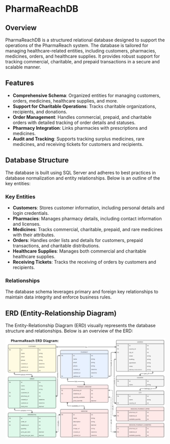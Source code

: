 # PharmaReachDB

## Overview
PharmaReachDB is a structured relational database designed to support the operations of the PharmaReach system. The database is tailored for managing healthcare-related entities, including customers, pharmacies, medicines, orders, and healthcare supplies. It provides robust support for tracking commercial, charitable, and prepaid transactions in a secure and scalable manner.

## Features
- **Comprehensive Schema**: Organized entities for managing customers, orders, medicines, healthcare supplies, and more.
- **Support for Charitable Operations**: Tracks charitable organizations, recipients, and donations.
- **Order Management**: Handles commercial, prepaid, and charitable orders with detailed tracking of order details and statuses.
- **Pharmacy Integration**: Links pharmacies with prescriptions and medicines.
- **Audit and Tracking**: Supports tracking surplus medicines, rare medicines, and receiving tickets for customers and recipients.

## Database Structure
The database is built using SQL Server and adheres to best practices in database normalization and entity relationships. Below is an outline of the key entities:

### Key Entities
- **Customers**: Stores customer information, including personal details and login credentials.
- **Pharmacies**: Manages pharmacy details, including contact information and licenses.
- **Medicines**: Tracks commercial, charitable, prepaid, and rare medicines with their attributes.
- **Orders**: Handles order lists and details for customers, prepaid transactions, and charitable distributions.
- **Healthcare Supplies**: Manages both commercial and charitable healthcare supplies.
- **Receiving Tickets**: Tracks the receiving of orders by customers and recipients.

### Relationships
The database schema leverages primary and foreign key relationships to maintain data integrity and enforce business rules. 

## ERD (Entity-Relationship Diagram)
The Entity-Relationship Diagram (ERD) visually represents the database structure and relationships. Below is an overview of the ERD:

![ERD Diagram](./db/PharmaReach-ERDdiagram.jpg)